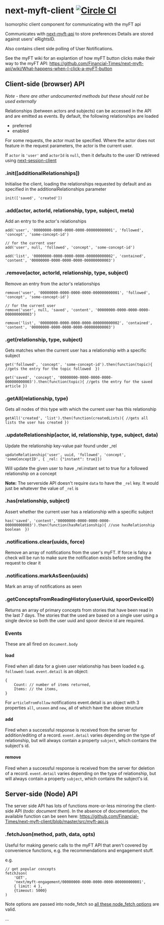 # next-myft-client [![Circle CI](https://circleci.com/gh/Financial-Times/next-myft-client/tree/master.svg?style=svg)](https://circleci.com/gh/Financial-Times/next-myft-client/tree/master)
Isomorphic client component for communicating with the myFT api

Communicates with
[next-myft-api](http://github.com/Financial-Times/next-myft-api)
to store preferences Details are stored against users' eRightsID.

Also contains client side polling of User Notifications.

See the myFT wiki for an explantion of how myFT button clicks make their way to the myFT API: https://github.com/Financial-Times/next-myft-api/wiki/What-happens-when-I-click-a-myFT-button

## Client-side (browser) API

*Note - there are other undocumented methods but these should not be used externally*


Relationships (between actors and subjects) can be accessed in the API and are emitted as events. By default, the
following relationships are loaded

* preferred
* enabled


For some requests, the actor must be specified. Where the actor does not feature in the request parameters, the actor is the current user.

If `actor` is `'user'` and `actorId` is `null`, then it defaults to the user ID retrieved using [next-session-client](https://github.com/Financial-Times/next-session-client)

### .init([additionalRelationships])

Initialise the client, loading the relationships requested by default and as specified in the additionalRelationships
parameter

```
init(['saved', 'created'])
```

### .add(actor, actorId, relationship, type, subject, meta)

Add an entry to the actor's relationships
```
add('user', '00000000-0000-0000-0000-000000000001', 'followed', 'concept', 'some-concept-id')

// for the current user
add('user', null, 'followed', 'concept', 'some-concept-id')

add('list', '00000000-0000-0000-0000-000000000002', 'contained', 'content', '00000000-0000-0000-0000-000000000003')
```

### .remove(actor, actorId, relationship, type, subject)

Remove an entry from the actor's relationships
```
remove('user', '00000000-0000-0000-0000-000000000001', 'followed', 'concept', 'some-concept-id')

// for the current user
remove('user', null, 'saved', 'content', '00000000-0000-0000-0000-000000000003')

remove('list', '00000000-0000-0000-0000-000000000002', 'contained', 'content', '00000000-0000-0000-0000-000000000003')
```

### .get(relationship, type, subject)

Gets matches when the current user has a relationship with a specific subject

```
get('followed', 'concept', 'some-concept-id').then(function(topic){ //gets the entry for the topic followed  })

get('saved', 'concept', '00000000-0000-0000-0000-000000000003').then(function(topic){ //gets the entry for the saved article })
```

### .getAll(relationship, type)

Gets all nodes of this type with which the current user has this relationship
```
getAll('created', 'list').then(function(createdLists){ //gets all lists the user has created })
```

### .updateRelationship(actor, id, relationship, type, subject, data)

Update the relationship key-value pair found under _rel
```
updateRelationship('user', uuid, 'followed', 'concept', 'someConceptID', { _rel: {"instant": true}})
```
Will update the given user to have _rel.instant set to true for a followed relationship on a concept

**Note:** The serverside API doesn't require `data` to have the `_rel` key. It would just be whatever the value of `_rel` is

### .has(relationship, subject)

Assert whether the current user has a relationship with a specific subject
```
has('saved', 'content','00000000-0000-0000-0000-000000000003').then(function(hasRelationship){ //use hasRelationship boolean  })
```

### .notifications.clear(uuids, force)

Remove an array of notifications from the user's myFT. If force is falsy a check will be run to make sure the notification exists before sending the request to clear it

### .notifications.markAsSeen(uuids)

Mark an array of notifications as seen

### .getConceptsFromReadingHistory(userUuid, spoorDeviceID)

Returns an array of primary concepts from stories that have been read in the last 7 days.
The stories that the used are based on a single user using a single device so both the user uuid and spoor device id are required.


### Events

These are all fired on `document.body`

#### load

Fired when all data for a given user relationship has been loaded e.g. `followed:load`. `event.detail` is an object:
```
{
	Count: // number of items returned,
	Items: // the items,
}
```

For `articleFromFollow` notifications event.detail is an object with 3 properties `all`, `unseen` and `new`, all of which have the above structure

#### add

Fired when a successful response is received from the server for addition/editing of a record. `event.detail` varies depending on the type of relationship, but will always contain a property `subject`, which contains the subject's id.

#### remove

Fired when a successful response is received from the server for deletion of a record. `event.detail` varies depending on the type of relationship, but will always contain a property `subject`, which contains the subject's id.


## Server-side (Node) API

The server side API has lots of functions more-or-less mirroring the client-side API (_todo: document them_). In the absence of documentation, the available function can be seen here: https://github.com/Financial-Times/next-myft-client/blob/master/src/myft-api.js

### .fetchJson(method, path, data, opts)

Useful for making generic calls to the myFT API that aren't covered by convenience functions, e.g. the recommendations and engagement stuff.

e.g.
```
// get popular concepts
fetchJson(
	'GET',
	'next/myft-engagement/00000000-0000-0000-0000-000000000001',
	{ limit: 4 },
	{timeout: 5000}
)
```

Note options are passed into node_fetch so [all these node_fetch options](https://www.npmjs.com/package/node-fetch#options) are valid.

...
